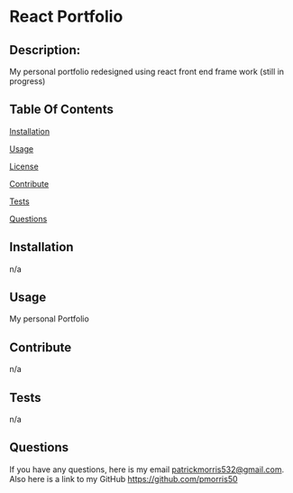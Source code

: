 
   
  # React Portfolio
  ## Description:  
  My personal portfolio redesigned using react front end frame work (still in progress)
  ## Table Of Contents 
  [Installation](#Installation) 

  [Usage](#installation) 

  [License](#License) 

  [Contribute](#Contribute) 

  [Tests](#Tests) 

  [Questions](#Questions) 

  ## Installation
  n/a
  ## Usage
  My personal Portfolio
  
  
  ## Contribute
  n/a
  ## Tests 
  n/a
  ## Questions 
  If you have any questions, here is my email patrickmorris532@gmail.com. Also here is a link to my GitHub https://github.com/pmorris50
  